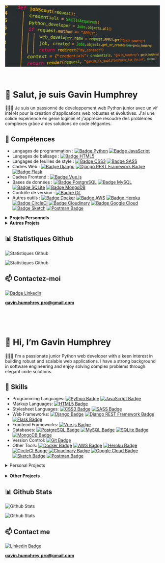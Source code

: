 ![Gavin Humphrey Github Barner](./img/IMG_7592.jpg)


<br>

# 👋 **Salut, je suis Gavin Humphrey**

👨🏾‍🦰 Je suis un passionné de développement web Python junior avec un vif intérêt pour la création d'applications web robustes et évolutives. J'ai une solide expérience en génie logiciel et j'apprécie résoudre des problèmes complexes grâce à des solutions de code élégantes.

## 🤯 **Compétences**

- Langages de programmation : [![Badge Python](https://img.shields.io/badge/Python-3776AB?style=flat-square&logo=python&logoColor=white)](https://www.python.org/) [![Badge JavaScript](https://img.shields.io/badge/JavaScript-F7DF1E?style=flat-square&logo=javascript&logoColor=black)](https://developer.mozilla.org/fr/docs/Web/JavaScript)
- Langages de balisage : [![Badge HTML5](https://img.shields.io/badge/HTML5-E34F26?style=flat-square&logo=html5&logoColor=white)](https://developer.mozilla.org/fr/docs/Web/Guide/HTML/HTML5)
- Langages de feuilles de style : [![Badge CSS3](https://img.shields.io/badge/CSS3-1572B6?style=flat-square&logo=css3&logoColor=white)](https://developer.mozilla.org/fr/docs/Web/CSS) [![Badge SASS](https://img.shields.io/badge/Sass-CC6699?style=flat-square&logo=sass&logoColor=white)](https://sass-lang.com/)
- Cadres Web : [![Badge Django](https://img.shields.io/badge/Django-092E20?style=flat-square&logo=django&logoColor=white)](https://www.djangoproject.com/) [![Django REST Framework Badge](https://img.shields.io/badge/Django_REST_Framework-092E20?style=flat-square&logo=django&logoColor=white)](http://link_to_your_django_rest_framework) [![Badge Flask](https://img.shields.io/badge/Flask-000000?style=flat-square&logo=flask&logoColor=white)](https://flask.palletsprojects.com/)
- Cadres Frontend : [![Badge Vue.js](https://img.shields.io/badge/Vue.js-4FC08D?style=flat-square&logo=vue.js&logoColor=white)](https://vuejs.org/)
- Bases de données : [![Badge PostgreSQL](https://img.shields.io/badge/PostgreSQL-336791?style=flat-square&logo=postgresql&logoColor=white)](https://www.postgresql.org/) [![Badge MySQL](https://img.shields.io/badge/MySQL-4479A1?style=flat-square&logo=mysql&logoColor=white)](https://www.mysql.com/) [![Badge SQLite](https://img.shields.io/badge/SQLite-003B57?style=flat-square&logo=sqlite&logoColor=white)](https://www.sqlite.org/) [![Badge MongoDB](https://img.shields.io/badge/MongoDB-47A248?style=flat-square&logo=mongodb&logoColor=white)](https://www.mongodb.com/)
- Contrôle de version : [![Badge Git](https://img.shields.io/badge/Git-F05032?style=flat-square&logo=git&logoColor=white)](https://git-scm.com/)
- Autres outils : [![Badge Docker](https://img.shields.io/badge/Docker-2496ED?style=flat-square&logo=docker&logoColor=white)](https://www.docker.com/) [![Badge AWS](https://img.shields.io/badge/AWS-232F3E?style=flat-square&logo=amazon-aws&logoColor=white)](https://aws.amazon.com/) [![Badge Heroku](https://img.shields.io/badge/Heroku-430098?style=flat-square&logo=heroku&logoColor=white)](https://www.heroku.com/) [![Badge CircleCI](https://img.shields.io/badge/CircleCI-343434?style=flat-square&logo=circleci&logoColor=white)](https://circleci.com/) [![Badge Cloudinary](https://img.shields.io/badge/Cloudinary-013243?style=flat-square&logo=cloudinary&logoColor=white)](https://cloudinary.com/) [![Badge Google Cloud](https://img.shields.io/badge/Google_Cloud-4285F4?style=flat-square&logo=google-cloud&logoColor=white)](https://cloud.google.com/) [![Badge Sketch](https://img.shields.io/badge/Sketch-F7B500?style=flat-square&logo=sketch&logoColor=white)](https://www.sketch.com/) [![Postman Badge](https://img.shields.io/badge/Postman-FF6C37?style=flat-square&logo=postman&logoColor=white)](https://www.postman.com/)



<details>
<summary><strong>Projets Personnels</strong></summary>

- <strong>Plateforme d'évaluation de diffusion en continu vidéo</strong>

  - <strong>Description :</strong> Développé une plateforme de diffusion vidéo complète utilisant Django, Cloudinary, PostgreSQL, Docker, CircleCI, HTML et CSS. A exploité le framework robuste de Django pour le développement backend et intégré Cloudinary pour une gestion efficace des médias. Utilisé PostgreSQL pour la gestion évolutive de la base de données. Implémenté des fonctionnalités telles que l'authentification utilisateur, la fonctionnalité de suivi d'utilisateur, la possibilité de télécharger des vidéos et un système de notation et de critique vidéo. Incorporé Docker pour la conteneurisation, CircleCI pour l'intégration continue et Heroku pour le déploiement transparent, garantissant un flux de travail de développement fluide et fiable. De plus, a conçu l'interface frontend avec HTML et CSS pour offrir une expérience utilisateur engageante.<br>
  - <strong>GitHub Repo :</strong> [Plateforme d'évaluation de diffusion en continu vidéo](https://github.com/Gavin-Humphrey/filmjunkiez)<br>
  - <strong>Stack Technique :</strong> [![Badge Python](https://img.shields.io/badge/Python-3776AB?style=flat-square&logo=python&logoColor=white)](https://www.python.org/) [![Badge Django](https://img.shields.io/badge/Django-092E20?style=flat-square&logo=django&logoColor=white)](https://www.djangoproject.com/) [![Badge JavaScript](https://img.shields.io/badge/JavaScript-F7DF1E?style=flat-square&logo=javascript&logoColor=black)](https://developer.mozilla.org/fr/docs/Web/JavaScript) [![Badge HTML5](https://img.shields.io/badge/HTML5-E34F26?style=flat-square&logo=html5&logoColor=white)](https://developer.mozilla.org/fr/docs/Web/Guide/HTML/HTML5) [![Badge CSS3](https://img.shields.io/badge/CSS3-1572B6?style=flat-square&logo=css3&logoColor=white)](https://developer.mozilla.org/fr/docs/Web/CSS) [![Badge Docker](https://img.shields.io/badge/Docker-2496ED?style=flat-square&logo=docker&logoColor=white)](https://www.docker.com/) [![Badge Cloudinary](https://img.shields.io/badge/Cloudinary-013243?style=flat-square&logo=cloudinary&logoColor=white)](https://cloudinary.com/) [![Badge PostgreSQL](https://img.shields.io/badge/PostgreSQL-336791?style=flat-square&logo=postgresql&logoColor=white)](https://www.postgresql.org/) [![Badge CircleCI](https://img.shields.io/badge/CircleCI-343434?style=flat-square&logo=circleci&logoColor=white)](https://circleci.com/) [![Badge Heroku](https://img.shields.io/badge/Heroku-430098?style=flat-square&logo=heroku&logoColor=white)](https://www.heroku.com/) 
</details>


<details>
<summary><strong>Autres Projets</strong></summary>

- <strong>Projet 1 : API de Plateforme de Gestion d'Événements</strong><br>

  - <strong>Description :</strong> Il s'agit d'une API créée avec Django pour une entreprise événementielle fictive, EpicEvents. L'application permet de gérer les clients, les contrats et les événements via une API REST et une interface d'administration.<br>
  - <strong>GitHub Repo :</strong> [API Evenements Epiques](https://github.com/Gavin-Humphrey/P12-EpicEvents)<br>
  - <strong>Stack Technique :</strong> [![Badge Python](https://img.shields.io/badge/Python-3776AB?style=flat-square&logo=python&logoColor=white)](https://www.python.org/) [![REST API](https://img.shields.io/badge/API-REST-brightgreen.svg)](http://link_to_your_rest_api_documentation) [![Postman Badge](https://img.shields.io/badge/Postman-FF6C37?style=flat-square&logo=postman&logoColor=white)](https://www.postman.com/)<br>

- <strong>Projet 2 : SoftDesk</strong><br>

  - <strong>Description :</strong> Il s'agit d'une API créée avec Django pour une entreprise fictive, SoftDesk. L'application permet de suivre et de gérer des problèmes techniques (système de suivi des problèmes).<br>
  - <strong>GitHub Repo :</strong> [SoftDesk](https://github.com/Gavin-Humphrey/P10-SoftDesk)<br>
  - <strong>Stack Technique :</strong> [![Badge Python](https://img.shields.io/badge/Python-3776AB?style=flat-square&logo=python&logoColor=white)](https://www.python.org/) [![Badge Django](https://img.shields.io/badge/Django-092E20?style=flat-square&logo=django&logoColor=white)](https://www.djangoproject.com/) [![Django REST Framework](https://img.shields.io/badge/Django%20REST%20Framework-3.x-brightgreen.svg)](http://link_to_your_django_rest_framework)<br>


- <strong>Projet 3 : Application de Gestion de Tournois d'Échecs</strong><br>

  - <strong>Description :</strong> Ce projet consiste à créer une application qui vous permet de créer la structure d'un tournoi d'échecs et d'ajouter des joueurs à une base de données. Le programme utilise l'algorithme de tournoi suisse pour calculer la rotation des joueurs afin d'avoir des matches équilibrés et d'éviter la répétition des matches.<br>
  
  - Cette application est écrite dans le pattern de conception MVC - Models - Views - Controllers, et les données sont stockées dans la bibliothèque de base de données TinyDB.<br>

  - Elle vous permet de :<br>

    - Créer et enregistrer des joueurs.<br>
    - Mettre à jour les scores des joueurs.<br>
    - Créer et enregistrer des tournois.<br>
    - Organiser des tournois.<br>
    - Revenir à un tournoi inachevé.<br>
  - <strong>GitHub Repo :</strong> [Application Gestion Tournois Echecs](https://github.com/Gavin-Humphrey/Project_4_2022_Chess_Tournament)<br>
  - <strong>Stack Technique :</strong> [![Badge Python](https://img.shields.io/badge/Python-3776AB?style=flat-square&logo=python&logoColor=white)](https://www.python.org/) [![Badge HTML5](https://img.shields.io/badge/HTML5-E34F26?style=flat-square&logo=html5&logoColor=white)](https://developer.mozilla.org/fr/docs/Web/Guide/HTML/HTML5) [![Badge CSS3](https://img.shields.io/badge/CSS3-1572B6?style=flat-square&logo=css3&logoColor=white)](https://developer.mozilla.org/fr/docs/Web/CSS)
</details>

## 📊 **Statistiques Github**

![Statistiques Github](https://github-readme-stats.vercel.app/api/top-langs/?username=Gavin-Humphrey&theme=blue-green)

![Statistiques Github](https://github-readme-stats.vercel.app/api?username=Gavin-Humphrey&theme=blue-green)


## 📫 **Contactez-moi**

<a href="https://www.linkedin.com/in/gavin-humphrey-b2289122b/"> 
<img src="https://img.shields.io/badge/LinkedIn-0077B5?style=for-the-badge&logo=linkedin&logoColor=white" alt="Badge Linkedin"></a>

**gavin.humphrey.pro@gmail.com**


<br>
<br>
<br>


# 👋 **Hi, I’m Gavin Humphrey**

👨🏾‍🦰 I'm a passionate junior Python web developer with a keen interest in building robust and scalable web applications. I have a strong background in software engineering and enjoy solving complex problems through elegant code solutions.


## 🤯 **Skills**

- Programming Languages: [![Python Badge](https://img.shields.io/badge/Python-3776AB?style=flat-square&logo=python&logoColor=white)](https://www.python.org/) [![JavaScript Badge](https://img.shields.io/badge/JavaScript-F7DF1E?style=flat-square&logo=javascript&logoColor=black)](https://developer.mozilla.org/en-US/docs/Web/JavaScript)
- Markup Languages: [![HTML5 Badge](https://img.shields.io/badge/HTML5-E34F26?style=flat-square&logo=html5&logoColor=white)](https://developer.mozilla.org/en-US/docs/Web/Guide/HTML/HTML5)
- Stylesheet Languages: [![CSS3 Badge](https://img.shields.io/badge/CSS3-1572B6?style=flat-square&logo=css3&logoColor=white)](https://developer.mozilla.org/en-US/docs/Web/CSS) [![SASS Badge](https://img.shields.io/badge/Sass-CC6699?style=flat-square&logo=sass&logoColor=white)](https://sass-lang.com/)
- Web Frameworks: [![Django Badge](https://img.shields.io/badge/Django-092E20?style=flat-square&logo=django&logoColor=white)](https://www.djangoproject.com/) [![Django REST Framework Badge](https://img.shields.io/badge/Django_REST_Framework-092E20?style=flat-square&logo=django&logoColor=white)](http://link_to_your_django_rest_framework) [![Flask Badge](https://img.shields.io/badge/Flask-000000?style=flat-square&logo=flask&logoColor=white)](https://flask.palletsprojects.com/)
- Frontend Frameworks: [![Vue.js Badge](https://img.shields.io/badge/Vue.js-4FC08D?style=flat-square&logo=vue.js&logoColor=white)](https://vuejs.org/)
- Databases: [![PostgreSQL Badge](https://img.shields.io/badge/PostgreSQL-336791?style=flat-square&logo=postgresql&logoColor=white)](https://www.postgresql.org/) [![MySQL Badge](https://img.shields.io/badge/MySQL-4479A1?style=flat-square&logo=mysql&logoColor=white)](https://www.mysql.com/) [![SQLite Badge](https://img.shields.io/badge/SQLite-003B57?style=flat-square&logo=sqlite&logoColor=white)](https://www.sqlite.org/) [![MongoDB Badge](https://img.shields.io/badge/MongoDB-47A248?style=flat-square&logo=mongodb&logoColor=white)](https://www.mongodb.com/)
- Version Control: [![Git Badge](https://img.shields.io/badge/Git-F05032?style=flat-square&logo=git&logoColor=white)](https://git-scm.com/)
- Other Tools: [![Docker Badge](https://img.shields.io/badge/Docker-2496ED?style=flat-square&logo=docker&logoColor=white)](https://www.docker.com/) [![AWS Badge](https://img.shields.io/badge/AWS-232F3E?style=flat-square&logo=amazon-aws&logoColor=white)](https://aws.amazon.com/) [![Heroku Badge](https://img.shields.io/badge/Heroku-430098?style=flat-square&logo=heroku&logoColor=white)](https://www.heroku.com/) [![CircleCI Badge](https://img.shields.io/badge/CircleCI-343434?style=flat-square&logo=circleci&logoColor=white)](https://circleci.com/) [![Cloudinary Badge](https://img.shields.io/badge/Cloudinary-013243?style=flat-square&logo=cloudinary&logoColor=white)](https://cloudinary.com/) [![Google Cloud Badge](https://img.shields.io/badge/Google_Cloud-4285F4?style=flat-square&logo=google-cloud&logoColor=white)](https://cloud.google.com/) [![Sketch Badge](https://img.shields.io/badge/Sketch-F7B500?style=flat-square&logo=sketch&logoColor=white)](https://www.sketch.com/) [![Postman Badge](https://img.shields.io/badge/Postman-FF6C37?style=flat-square&logo=postman&logoColor=white)](https://www.postman.com/)



<details>
<summary>Personal Projects</summary><br>

- <strong>Video streaming evaluating platform</strong><br>

  - <strong>Description:</strong> Developed a full-fledged video-streaming platform using Django, Cloudinary, PostgreSQL, Docker, CircleCI, HTML, and CSS. Leveraged Django's robust framework for backend development and integrated Cloudinary for efficient media management. Utilized PostgreSQL for scalable database management. Implemented features such as user authentication, user-follow functionality, video upload capability, and video rating and critique system. Incorporated Docker for containerization, CircleCI for continuous integration, and Heroku for seamless deployment, ensuring a smooth and reliable development workflow. Additionally, crafted the frontend interface with HTML and CSS to provide an engaging user experience.<br>
  - <strong>GitHub Repo:</strong> [Video streaming evaluating platform](https://github.com/Gavin-Humphrey/filmjunkiez)<br>
  - <strong>Tech Stack:</strong> [![Badge Python](https://img.shields.io/badge/Python-3776AB?style=flat-square&logo=python&logoColor=white)](https://www.python.org/) [![Badge Django](https://img.shields.io/badge/Django-092E20?style=flat-square&logo=django&logoColor=white)](https://www.djangoproject.com/) [![Badge JavaScript](https://img.shields.io/badge/JavaScript-F7DF1E?style=flat-square&logo=javascript&logoColor=black)](https://developer.mozilla.org/fr/docs/Web/JavaScript) [![Badge HTML5](https://img.shields.io/badge/HTML5-E34F26?style=flat-square&logo=html5&logoColor=white)](https://developer.mozilla.org/fr/docs/Web/Guide/HTML/HTML5) [![Badge CSS3](https://img.shields.io/badge/CSS3-1572B6?style=flat-square&logo=css3&logoColor=white)](https://developer.mozilla.org/fr/docs/Web/CSS) [![Badge Docker](https://img.shields.io/badge/Docker-2496ED?style=flat-square&logo=docker&logoColor=white)](https://www.docker.com/) [![Badge Cloudinary](https://img.shields.io/badge/Cloudinary-013243?style=flat-square&logo=cloudinary&logoColor=white)](https://cloudinary.com/) [![Badge PostgreSQL](https://img.shields.io/badge/PostgreSQL-336791?style=flat-square&logo=postgresql&logoColor=white)](https://www.postgresql.org/) [![Badge CircleCI](https://img.shields.io/badge/CircleCI-343434?style=flat-square&logo=circleci&logoColor=white)](https://circleci.com/) [![Badge Heroku](https://img.shields.io/badge/Heroku-430098?style=flat-square&logo=heroku&logoColor=white)](https://www.heroku.com/)
</details>
<br>

<details>
<summary><strong>Other Projects</strong></summary><br>

- <strong>Project 1: Event Management Platform API</strong><br>

- <strong>Description:</strong> This is an API made with Django for a fictional event company, EpicEvents. The application allows you to manage clients, contracts and events via a REST API and an administration interface.<br>
- <strong>GitHub Repo:</strong> [Epic Event API](https://github.com/Gavin-Humphrey/P12-EpicEvents)<br>
- <strong>Tech Stack:</strong> [![Badge Python](https://img.shields.io/badge/Python-3776AB?style=flat-square&logo=python&logoColor=white)](https://www.python.org/) [![REST API](https://img.shields.io/badge/API-REST-brightgreen.svg)](http://link_to_your_rest_api_documentation) [![Postman Badge](https://img.shields.io/badge/Postman-FF6C37?style=flat-square&logo=postman&logoColor=white)](https://www.postman.com/)<br>

- <strong>Project 2: SoftDesk</strong><br>

- <strong>Description:</strong> This is an API made with Django for a fictional company, SoftDesk. The application allows you to track and follow technical issues (issue tracking system).<br>
- <strong>GitHub Repo:</strong> [SoftDesk](https://github.com/Gavin-Humphrey/P10-SoftDesk)<br>
- <strong>Tech Stack:</strong> [![Badge Python](https://img.shields.io/badge/Python-3776AB?style=flat-square&logo=python&logoColor=white)](https://www.python.org/) [![Badge Django](https://img.shields.io/badge/Django-092E20?style=flat-square&logo=django&logoColor=white)](https://www.djangoproject.com/) [![Django REST Framework](https://img.shields.io/badge/Django%20REST%20Framework-3.x-brightgreen.svg)](http://link_to_your_django_rest_framework)<br>

- <strong>Project 3: Chess Tournament Management Application</strong><br>

- <strong>Description:</strong> This project is about creating an application that allows you to create the structure of a chess tournament, and to add players to a database. The program uses the Swiss tournament algorithm to calculate the rotation of players in order to have balanced matches and to avoid the repetition of matches.<br>

- This Application is written in the MVC design pattern - Models - Views - Controllers, and the data is stored in the TinyDB database library.<br>

- It allows you to:<br>

- Create and save players.<br>
- Update player scores.<br>
- Create and save tournaments.<br>
- Organize tournaments.<br>
- Resume an unfinished tournament.<br>
- <strong>GitHub Repo:</strong> [Chess Tournament Management Application](https://github.com/Gavin-Humphrey/Project_4_2022_Chess_Tournament)<br>
- <strong>Tech Stack:</strong> [![Badge Python](https://img.shields.io/badge/Python-3776AB?style=flat-square&logo=python&logoColor=white)](https://www.python.org/) [![Badge HTML5](https://img.shields.io/badge/HTML5-E34F26?style=flat-square&logo=html5&logoColor=white)](https://developer.mozilla.org/fr/docs/Web/Guide/HTML/HTML5) [![Badge CSS3](https://img.shields.io/badge/CSS3-1572B6?style=flat-square&logo=css3&logoColor=white)](https://developer.mozilla.org/fr/docs/Web/CSS)
</details>


## 📊 **Github Stats**

![Github Stats](https://github-readme-stats.vercel.app/api/top-langs/?username=Gavin-Humphrey&theme=blue-green)

![Github Stats](https://github-readme-stats.vercel.app/api?username=Gavin-Humphrey&theme=blue-green)


## 📫 **Contact me**

<a href="https://www.linkedin.com/in/gavin-humphrey-b2289122b/"> 
<img src="https://img.shields.io/badge/LinkedIn-0077B5?style=for-the-badge&logo=linkedin&logoColor=white" alt="Linkedin Badge"></a>

**gavin.humphrey.pro@gmail.com**
